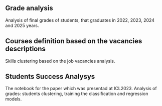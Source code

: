 ## Grade analysis 
Analysis of final grades of students, that graduates in 2022, 2023, 2024 and 2025 years.

## Courses definition based on the vacancies descriptions
Skills clustering based on the job vacancies analysis.

## Students Success Analysys 
The notebook for the paper which was presentad at ICL2023. Analysis of grades: students clustering, training the classification and regression models.
